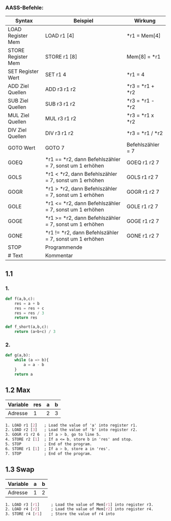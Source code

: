 ### AASS-Befehle:
| Syntax | Beispiel | Wirkung |
| --- | --- | --- | 
| LOAD Register Mem  | LOAD r1 [4] | *r1 = Mem[4] |
| STORE Register Mem | STORE r1 [8] | Mem[8] = *r1 |
| SET Register Wert | SET r1 4 | *r1 = 4 |
| ADD Ziel Quellen | ADD r3 r1 r2 | *r3 = *r1 + *r2 |
| SUB Ziel Quellen | SUB r3 r1 r2 | *r3 = *r1 - *r2 |
| MUL Ziel Quellen | MUL r3 r1 r2 | *r3 = *r1 x *r2 |
| DIV Ziel Quellen | DIV r3 r1 r2 | *r3 = *r1 / *r2 |
| GOTO Wert | GOTO 7 | Befehlszähler = 7 |
| GOEQ | *r1 == *r2, dann Befehlszähler = 7, sonst um 1 erhöhen | GOEQ r1 r2 7 |
| GOLS | *r1 < *r2, dann Befehlszähler = 7, sonst um 1 erhöhen | GOLS r1 r2 7 |
| GOGR | *r1 > *r2, dann Befehlszähler = 7, sonst um 1 erhöhen | GOGR r1 r2 7 |
| GOLE | *r1 <= *r2, dann Befehlszähler = 7, sonst um 1 erhöhen | GOLE r1 r2 7 |
| GOGE | *r1 >= *r2, dann Befehlszähler = 7, sonst um 1 erhöhen | GOGE r1 r2 7 |
| GONE | *r1 != *r2, dann Befehlszähler = 7, sonst um 1 erhöhen | GONE r1 r2 7 |
| STOP | Programmende |  |
| # Text | Kommentar |  |


## 1.1
### 1.
```python
def f(a,b,c):
	res = a + b
	res = res + c
	res = res / 3
	return res

def f_short(a,b,c):
	return (a+b+c) / 3
```

### 2.
```python
def g(a,b):
	while (a => b){
		a = a - b
	}
	return a
```

## 1.2 Max
| Variable | res | a | b |
| ---- | ---- | ---- | ---- |
| Adresse | 1 | 2 | 3 |
```css
1. LOAD r1 [2]   ; Load the value of 'a' into register r1.
2. LOAD r2 [3]   ; Load the value of 'b' into register r2.
3. GOGR r1 r2 6  ; If a > b, go to line 5.
4. STORE r2 [1]  ; If a <= b, store b in 'res' and stop.
5. STOP          ; End of the program.
6. STORE r1 [1]  ; If a > b, store a in 'res'.
7. STOP          ; End of the program.
```


## 1.3 Swap
| Variable | a | b |
| ---- | ---- | ---- |
| Adresse | 1 | 2 |
```css
1. LOAD r3 [r1]     ; Load the value of Mem[r1] into register r3.
2. LOAD r4 [r2]     ; Load the value of Mem[r2] into register r4.
3. STORE r4 [r1]    ; Store the value of r4 into 
```


